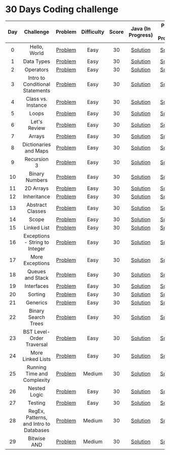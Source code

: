 # 30 Days Coding challenge

|  Day  |                Challenge                |                                         Problem                                          | Difficulty | Score |                                                Java   (In Progress)                                                        |                                                         Python (In Progress)                                                       |
| :---: | :-------------------------------------: | :--------------------------------------------------------------------------------------: | :--------: | :---: | :--------------------------------------------------------------------------------------------------------------------: | :------------------------------------------------------------------------------------------------------------------: |
|   0   |              Hello, World               |         [Problem](https://www.hackerrank.com/challenges/30-hello-world/problem)          |    Easy    |  30   |                   [Solution](https://github.com/AbuNSarker/Java_and_JavaEE_works/tree/main/HackerRank_Java_30Days/Day_00)                   |                   [Solution](https://github.com/AbuNSarker/Java_and_JavaEE_works/tree/main/HackerRank_Java_30Days/Day_00)                   |
|   1   |               Data Types                |          [Problem](https://www.hackerrank.com/challenges/30-data-types/problem)          |    Easy    |  30   |                    [Solution](https://github.com/AbuNSarker/Java_and_JavaEE_works/tree/main/HackerRank_Java_30Days/Day_01)                    |                    [Solution](https://github.com/AbuNSarker/Java_and_JavaEE_works/tree/main/HackerRank_Java_30Days/Day_01)                    |
|   2   |                Operators                |          [Problem](https://www.hackerrank.com/challenges/30-operators/problem)           |    Easy    |  30   |                     [Solution](https://github.com/AbuNSarker/Java_and_JavaEE_works/tree/main/HackerRank_Java_30Days/Day_02)                    |                    [Solution](https://github.com/AbuNSarker/Java_and_JavaEE_works/tree/main/HackerRank_Java_30Days/Day_02)                      |
|   3   |     Intro to Conditional Statements     |    [Problem](https://www.hackerrank.com/challenges/30-conditional-statements/problem)    |    Easy    |  30   |       [Solution](https://github.com/AbuNSarker/Java_and_JavaEE_works/tree/main/HackerRank_Java_30Days/Day_03)                    |                    [Solution](https://github.com/AbuNSarker/Java_and_JavaEE_works/tree/main/HackerRank_Java_30Days/Day_03)        |
|   4   |           Class vs. Instance            |      [Problem](https://www.hackerrank.com/challenges/30-class-vs-instance/problem)       |    Easy    |  30   |               [Solution](https://github.com/AbuNSarker/Java_and_JavaEE_works/tree/main/HackerRank_Java_30Days/Day_04)                    |                    [Solution](https://github.com/AbuNSarker/Java_and_JavaEE_works/tree/main/HackerRank_Java_30Days/Day_04)             |
|   5   |                  Loops                  |            [Problem](https://www.hackerrank.com/challenges/30-loops/problem)             |    Easy    |  30   |                       [Solution](https://github.com/AbuNSarker/Java_and_JavaEE_works/tree/main/HackerRank_Java_30Days/Day_05)                    |                    [Solution](https://github.com/AbuNSarker/Java_and_JavaEE_works/tree/main/HackerRank_Java_30Days/Day_05)                     |
|   6   |              Let's Review               |         [Problem](https://www.hackerrank.com/challenges/30-review-loop/problem)          |    Easy    |  30   |                   [Solution](https://github.com/AbuNSarker/Java_and_JavaEE_works/tree/main/HackerRank_Java_30Days/Day_06)                    |                    [Solution](https://github.com/AbuNSarker/Java_and_JavaEE_works/tree/main/HackerRank_Java_30Days/Day_06)                   |
|   7   |                 Arrays                  |            [Problem](https://www.hackerrank.com/challenges/30-arrays/problem)            |    Easy    |  30   |                       [Solution](https://github.com/AbuNSarker/Java_and_JavaEE_works/tree/main/HackerRank_Java_30Days/Day_07)                    |                    [Solution](https://github.com/AbuNSarker/Java_and_JavaEE_works/tree/main/HackerRank_Java_30Days/Day_07)                      |
|   8   |          Dictionaries and Maps          |    [Problem](https://www.hackerrank.com/challenges/30-dictionaries-and-maps/problem)     |    Easy    |  30   |             [Solution](https://github.com/AbuNSarker/Java_and_JavaEE_works/tree/main/HackerRank_Java_30Days/Day_08)                    |                    [Solution](https://github.com/AbuNSarker/Java_and_JavaEE_works/tree/main/HackerRank_Java_30Days/Day_08)              |
|   9   |               Recursion 3               |    [Problem](https://www.hackerrank.com/challenges/30-dictionaries-and-maps/problem)     |    Easy    |  30   |                   [Solution](https://github.com/AbuNSarker/Java_and_JavaEE_works/tree/main/HackerRank_Java_30Days/Day_09)                    |                    [Solution](https://github.com/AbuNSarker/Java_and_JavaEE_works/tree/main/HackerRank_Java_30Days/Day_09)                  |
|  10   |             Binary Numbers              |        [Problem](https://www.hackerrank.com/challenges/30-binary-numbers/problem)        |    Easy    |  30   |                 [Solution](https://github.com/AbuNSarker/Java_and_JavaEE_works/tree/main/HackerRank_Java_30Days/Day_10)                    |                    [Solution](https://github.com/AbuNSarker/Java_and_JavaEE_works/tree/main/HackerRank_Java_30Days/Day_10)                  |
|  11   |                2D Arrays                |          [Problem](https://www.hackerrank.com/challenges/30-2d-arrays/problem)           |    Easy    |  30   |                    [Solution](https://github.com/AbuNSarker/Java_and_JavaEE_works/tree/main/HackerRank_Java_30Days/Day_11)                    |                    [Solution](https://github.com/AbuNSarker/Java_and_JavaEE_works/tree/main/HackerRank_Java_30Days/Day_11)                   |
|  12   |               Inheritance               |         [Problem](https://www.hackerrank.com/challenges/30-inheritance/problem)          |    Easy    |  30   |                    [Solution](https://github.com/AbuNSarker/Java_and_JavaEE_works/tree/main/HackerRank_Java_30Days/Day_12)                    |                    [Solution](https://github.com/AbuNSarker/Java_and_JavaEE_works/tree/main/HackerRank_Java_30Days/Day_12)                   |
|  13   |            Abstract Classes             |       [Problem](https://www.hackerrank.com/challenges/30-abstract-classes/problem)       |    Easy    |  30   |                [Solution](https://github.com/AbuNSarker/Java_and_JavaEE_works/tree/main/HackerRank_Java_30Days/Day_13)                    |                    [Solution](https://github.com/AbuNSarker/Java_and_JavaEE_works/tree/main/HackerRank_Java_30Days/Day_13)               |
|  14   |                  Scope                  |            [Problem](https://www.hackerrank.com/challenges/30-scope/problem)             |    Easy    |  30   |                       [Solution](https://github.com/AbuNSarker/Java_and_JavaEE_works/tree/main/HackerRank_Java_30Days/Day_14)                    |                    [Solution](https://github.com/AbuNSarker/Java_and_JavaEE_works/tree/main/HackerRank_Java_30Days/Day_14)                      |
|  15   |               Linked List               |         [Problem](https://www.hackerrank.com/challenges/30-linked-list/problem)          |    Easy    |  30   |                   [Solution](https://github.com/AbuNSarker/Java_and_JavaEE_works/tree/main/HackerRank_Java_30Days/Day_15)                    |                    [Solution](https://github.com/AbuNSarker/Java_and_JavaEE_works/tree/main/HackerRank_Java_30Days/Day_15)                  |
|  16   |     Exceptions - String to Integer      | [Problem](https://www.hackerrank.com/challenges/30-exceptions-string-to-integer/problem) |    Easy    |  30   |      [Solution](https://github.com/AbuNSarker/Java_and_JavaEE_works/tree/main/HackerRank_Java_30Days/Day_16)                    |                    [Solution](https://github.com/AbuNSarker/Java_and_JavaEE_works/tree/main/HackerRank_Java_30Days/Day_16)      |
|  17   |             More Exceptions             |       [Problem](https://www.hackerrank.com/challenges/30-more-exceptions/problem)        |    Easy    |  30   |                 [Solution](https://github.com/AbuNSarker/Java_and_JavaEE_works/tree/main/HackerRank_Java_30Days/Day_17)                    |                    [Solution](https://github.com/AbuNSarker/Java_and_JavaEE_works/tree/main/HackerRank_Java_30Days/Day_17)           |
|  18   |            Queues and Stack             |        [Problem](https://www.hackerrank.com/challenges/30-queues-stacks/problem)         |    Easy    |  30   |               [Solution](https://github.com/AbuNSarker/Java_and_JavaEE_works/tree/main/HackerRank_Java_30Days/Day_18)                    |                    [Solution](https://github.com/AbuNSarker/Java_and_JavaEE_works/tree/main/HackerRank_Java_30Days/Day_18)              |
|  19   |               Interfaces                |          [Problem](https://www.hackerrank.com/challenges/30-interfaces/problem)          |    Easy    |  30   |                    [Solution](https://github.com/AbuNSarker/Java_and_JavaEE_works/tree/main/HackerRank_Java_30Days/Day_19)                    |                    [Solution](https://github.com/AbuNSarker/Java_and_JavaEE_works/tree/main/HackerRank_Java_30Days/Day_19)                   |
|  20   |                 Sorting                 |           [Problem](https://www.hackerrank.com/challenges/30-sorting/problem)            |    Easy    |  30   |                      [Solution](https://github.com/AbuNSarker/Java_and_JavaEE_works/tree/main/HackerRank_Java_30Days/Day_20)                    |                    [Solution](https://github.com/AbuNSarker/Java_and_JavaEE_works/tree/main/HackerRank_Java_30Days/Day_20)                   |
|  21   |                Generics                 |           [Problem](https://www.hackerrank.com/challenges/30-generics/problem)           |    Easy    |  30   |                    [Solution](https://github.com/AbuNSarker/Java_and_JavaEE_works/tree/main/HackerRank_Java_30Days/Day_21)                    |                    [Solution](https://github.com/AbuNSarker/Java_and_JavaEE_works/tree/main/HackerRank_Java_30Days/Day_21)                    |
|  22   |           Binary Search Trees           |     [Problem](https://www.hackerrank.com/challenges/30-binary-search-trees/problem)      |    Easy    |  30   |              [Solution](https://github.com/AbuNSarker/Java_and_JavaEE_works/tree/main/HackerRank_Java_30Days/Day_22)                    |                    [Solution](https://github.com/AbuNSarker/Java_and_JavaEE_works/tree/main/HackerRank_Java_30Days/Day_22)            |
|  23   |        BST Level-Order Traversal        |         [Problem](https://www.hackerrank.com/challenges/30-binary-trees/problem)         |    Easy    |  30   |           [Solution](https://github.com/AbuNSarker/Java_and_JavaEE_works/tree/main/HackerRank_Java_30Days/Day_23)                    |                    [Solution](https://github.com/AbuNSarker/Java_and_JavaEE_works/tree/main/HackerRank_Java_30Days/Day_23)          |
|  24   |            More Linked Lists            |     [Problem](https://www.hackerrank.com/challenges/30-linked-list-deletion/problem)     |    Easy    |  30   |               [Solution](https://github.com/AbuNSarker/Java_and_JavaEE_works/tree/main/HackerRank_Java_30Days/Day_24)                    |                    [Solution](https://github.com/AbuNSarker/Java_and_JavaEE_works/tree/main/HackerRank_Java_30Days/Day_24)               |
|  25   |       Running Time and Complexity       | [Problem](https://www.hackerrank.com/challenges/30-running-time-and-complexity/problem)  |   Medium   |  30   |         [Solution](https://github.com/AbuNSarker/Java_and_JavaEE_works/tree/main/HackerRank_Java_30Days/Day_25)                    |                    [Solution](https://github.com/AbuNSarker/Java_and_JavaEE_works/tree/main/HackerRank_Java_30Days/Day_25)        |
|  26   |              Nested Logic               |         [Problem](https://www.hackerrank.com/challenges/30-nested-logic/problem)         |    Easy    |  30   |                  [Solution](https://github.com/AbuNSarker/Java_and_JavaEE_works/tree/main/HackerRank_Java_30Days/Day_26)                    |                    [Solution](https://github.com/AbuNSarker/Java_and_JavaEE_works/tree/main/HackerRank_Java_30Days/Day_26)                   |
|  27   |                 Testing                 |           [Problem](https://www.hackerrank.com/challenges/30-testing/problem)            |    Easy    |  30   |                      [Solution](https://github.com/AbuNSarker/Java_and_JavaEE_works/tree/main/HackerRank_Java_30Days/Day_27)                    |                    [Solution](https://github.com/AbuNSarker/Java_and_JavaEE_works/tree/main/HackerRank_Java_30Days/Day_27)                     |
|  28   | RegEx, Patterns, and Intro to Databases |        [Problem](https://www.hackerrank.com/challenges/30-regex-patterns/problem)        |   Medium   |  30   | [Solution](https://github.com/AbuNSarker/Java_and_JavaEE_works/tree/main/HackerRank_Java_30Days/Day_28)                    |                    [Solution](https://github.com/AbuNSarker/Java_and_JavaEE_works/tree/main/HackerRank_Java_30Days/Day_28) |
|  29   |               Bitwise AND               |         [Problem](https://www.hackerrank.com/challenges/30-bitwise-and/problem)          |   Medium   |  30   |                   [Solution](https://github.com/AbuNSarker/Java_and_JavaEE_works/tree/main/HackerRank_Java_30Days/Day_29)                    |                    [Solution](https://github.com/AbuNSarker/Java_and_JavaEE_works/tree/main/HackerRank_Java_30Days/Day_29)                  |


